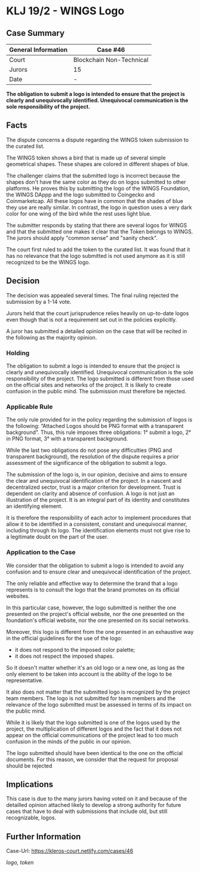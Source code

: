 # KLJ 19/2 - WINGS Logo

## Case Summary

General Information | Case #46
--- | ---
Court | Blockchain Non-Technical
Jurors | 15
Date | -

**The obligation to submit a logo is intended to ensure that the project is clearly and
unequivocally identified. Unequivocal communication is the sole responsibility of the 
project.**

## Facts

The dispute concerns a dispute regarding the WINGS token submission to the curated list.

The WINGS token shows a bird that is made up of several simple geometrical shapes. These
shapes are colored in different shapes of blue.

The challenger claims that the submitted logo is incorrect because the shapes don't have
the same color as they do on logos submitted to other platforms. He proves this by
submitting the logo of the WINGS Foundation, the WINGS DAppp and the logo submitted to
Coingecko and Coinmarketcap. All these logos have in common that the shades of blue they
use are really similar. In contrast, the logo in question uses a very dark color for one
wing of the bird while the rest uses light blue.

The submitter responds by stating that there are several logos for WINGS and that the
submitted one makes it clear that the Token belongs to WINGS. The jurors should apply
"common sense" and "sanity check".

The court first ruled to add the token to the curated list. It was found that it has
no relevance that the logo submitted is not used anymore as it is still recognized to
be the WINGS logo.

## Decision

The decision was appealed several times. The final ruling rejected the submission by
a 1-14 vote.

Jurors held that the court jurisprudence relies heavily on up-to-date logos even though
that is not a requirement set out in the policies explicitly.

A juror has submitted a detailed opinion on the case that will be recited in the following
as the majority opinion.

### Holding

The obligation to submit a logo is intended to ensure that the project is clearly and
unequivocally identified. Unequivocal communication is the sole responsibility of the 
project.  The logo submitted is different from those used on the official sites and 
networks of the project. It is likely to create confusion in the public mind. The
submission must therefore be rejected.

### Applicable Rule

The only rule provided for in the policy regarding the submission of logos is the following:
“Attached Logos should be PNG format with a transparent background”.
Thus, this rule imposes three obligations: 1° submit a logo, 2° in PNG format, 3° with a
transparent background.

While the last two obligations do not pose any difficulties (PNG and transparent
background), the resolution of the dispute requires a prior assessment of the significance of
the obligation to submit a logo.

The submission of the logo is, in our opinion, decisive and aims to ensure the clear and
unequivocal identification of the project. In a nascent and decentralized sector, trust is a
major criterion for development. Trust is dependent on clarity and absence of confusion.
A logo is not just an illustration of the project. It is an integral part of its identity and
constitutes an identifying element.

It is therefore the responsibility of each actor to implement procedures that allow it to
be identified in a consistent, constant and unequivocal manner, including through its
logo. The identification elements must not give rise to a legitimate doubt on the part
of the user.

### Application to the Case

We consider that the obligation to submit a logo is intended to avoid any confusion and to
ensure clear and unequivocal identification of the project.

The only reliable and effective way to determine the brand that a logo represents is to
consult the logo that the brand promotes on its official websites.

In this particular case, however, the logo submitted is neither the one presented on the
project's official website, nor the one presented on the foundation's official website, nor the
one presented on its social networks.

Moreover, this logo is different from the one presented in an exhaustive way in the official
guidelines for the use of the logo:

- it does not respond to the imposed color palette;
- it does not respect the imposed shapes.

So it doesn't matter whether it's an old logo or a new one, as long as the only element to be
taken into account is the ability of the logo to be representative.

It also does not matter that the submitted logo is recognized by the project team members.
The logo is not submitted for team members and the relevance of the logo submitted must
be assessed in terms of its impact on the public mind.

While it is likely that the logo submitted is one of the logos used by the project, the
multiplication of different logos and the fact that it does not appear on the official
communications of the project lead to too much confusion in the minds of the public in our
opinion.

The logo submitted should have been identical to the one on the official documents.
For this reason, we consider that the request for proposal should be rejected

## Implications

This case is due to the many jurors having voted on it and because of the detailled
opinion attached likely to develop a strong authority for future cases that have to
deal with submissions that include old, but still recognizable, logos.

## Further Information

Case-Url: https://kleros-court.netlify.com/cases/46

*logo, token*
